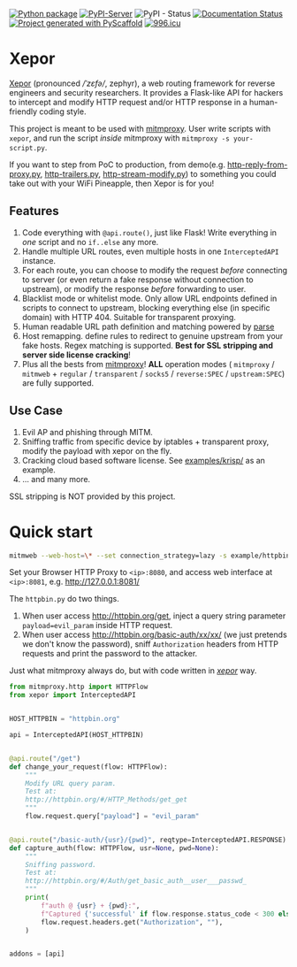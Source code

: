 [![Python package](https://github.com/xepor/xepor/actions/workflows/python-package.yml/badge.svg)](https://github.com/xepor/xepor/actions/workflows/python-package.yml)
[![PyPI-Server](https://img.shields.io/pypi/v/xepor.svg)](https://pypi.org/project/xepor/)
![PyPI - Status](https://img.shields.io/pypi/status/xepor)
[![Documentation Status](https://readthedocs.org/projects/xepor/badge/?version=latest)](https://xepor.readthedocs.io/en/latest/?badge=latest)
[![Project generated with PyScaffold](https://img.shields.io/badge/-PyScaffold-005CA0?logo=pyscaffold)](https://pyscaffold.org/)
[![996.icu](https://img.shields.io/badge/link-996.icu-red.svg)](https://996.icu)

# Xepor

[Xepor](https://github.com/xepor/xepor) (pronounced */ˈzɛfə/*, zephyr), a web routing framework for reverse engineers and security researchers.
It provides a Flask-like API for hackers to intercept and modify HTTP request and/or HTTP response in a human-friendly coding style.

This project is meant to be used with [mitmproxy](https://github.com/mitmproxy/mitmproxy/). User write scripts with `xepor`, and run the script *inside* mitmproxy with `mitmproxy -s your-script.py`.

If you want to step from PoC to production, from demo(e.g. [http-reply-from-proxy.py](https://github.com/mitmproxy/mitmproxy/blob/v7.0.4/examples/addons/http-reply-from-proxy.py), [http-trailers.py](https://github.com/mitmproxy/mitmproxy/blob/v7.0.4/examples/addons/http-trailers.py), [http-stream-modify.py](https://github.com/mitmproxy/mitmproxy/blob/v7.0.4/examples/addons/http-stream-modify.py)) to something you could take out with your WiFi Pineapple, then Xepor is for you!

## Features

1. Code everything with `@api.route()`, just like Flask! Write everything in *one* script and no `if..else` any more.
2. Handle multiple URL routes, even multiple hosts in one `InterceptedAPI` instance.
3. For each route, you can choose to modify the request *before* connecting to server (or even return a fake response without connection to upstream), or modify the response *before* forwarding to user.
4. Blacklist mode or whitelist mode. Only allow URL endpoints defined in scripts to connect to upstream, blocking everything else (in specific domain) with HTTP 404. Suitable for transparent proxying.
5. Human readable URL path definition and matching powered by [parse](https://pypi.org/project/parse/)
6. Host remapping. define rules to redirect to genuine upstream from your fake hosts. Regex matching is supported. **Best for SSL stripping and server side license cracking**!
7. Plus all the bests from [mitmproxy](https://github.com/mitmproxy/mitmproxy/)! **ALL** operation modes ( `mitmproxy` / `mitmweb` + `regular` / `transparent`  / `socks5` / `reverse:SPEC` / `upstream:SPEC`) are fully supported.

## Use Case

1. Evil AP and phishing through MITM.
2. Sniffing traffic from specific device by iptables + transparent proxy, modify the payload with xepor on the fly.
3. Cracking cloud based software license. See [examples/krisp/](https://github.com/xepor/xepor-examples/tree/main/krisp/) as an example.
4. ... and many more.

SSL stripping is NOT provided by this project.

# Quick start

```bash
mitmweb --web-host=\* --set connection_strategy=lazy -s example/httpbin/httpbin.py
```

Set your Browser HTTP Proxy to `<ip>:8080`, and access web interface at `<ip>:8081`, e.g. http://127.0.0.1:8081/

The `httpbin.py` do two things.

1. When user access http://httpbin.org/get, inject a query string parameter `payload=evil_param` inside HTTP request.
2. When user access http://httpbin.org/basic-auth/xx/xx/ (we just pretends we don't know the password), sniff `Authorization` headers from HTTP requests and print the password to the attacker.

Just what mitmproxy always do, but with code written in [*xepor*](https://github.com/xepor/xepor) way.

```python
from mitmproxy.http import HTTPFlow
from xepor import InterceptedAPI


HOST_HTTPBIN = "httpbin.org"

api = InterceptedAPI(HOST_HTTPBIN)


@api.route("/get")
def change_your_request(flow: HTTPFlow):
    """
    Modify URL query param.
    Test at:
    http://httpbin.org/#/HTTP_Methods/get_get
    """
    flow.request.query["payload"] = "evil_param"


@api.route("/basic-auth/{usr}/{pwd}", reqtype=InterceptedAPI.RESPONSE)
def capture_auth(flow: HTTPFlow, usr=None, pwd=None):
    """
    Sniffing password.
    Test at:
    http://httpbin.org/#/Auth/get_basic_auth__user___passwd_
    """
    print(
        f"auth @ {usr} + {pwd}:",
        f"Captured {'successful' if flow.response.status_code < 300 else 'unsuccessful'} login:",
        flow.request.headers.get("Authorization", ""),
    )


addons = [api]

```

